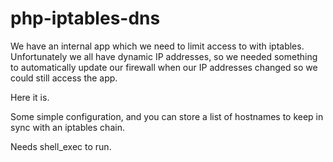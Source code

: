 
# php-iptables-dns

We have an internal app which we need to limit access to with iptables.
Unfortunately we all have dynamic IP addresses, so we needed something
to automatically update our firewall when our IP addresses changed so
we could still access the app.

Here it is.

Some simple configuration, and you can store a list of hostnames to
keep in sync with an iptables chain.

Needs shell_exec to run.

